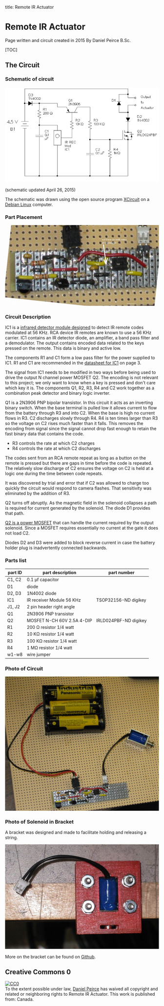 title: Remote IR Actuator

# Remote IR Actuator

Page written and circuit created in 2015 By Daniel Peirce B.Sc. 

[TOC]

## The Circuit

### Schematic of circuit

![](images-actuator/remote-solenoid.png)

(schematic updated April 26, 2015)

The schematic was drawn using the open source program [XCircuit](http://opencircuitdesign.com/xcircuit/) on a 
[Debian Linux](https://www.debian.org/) computer.

### Part Placement

![](images-actuator/remote-solenoid-cct-parts.jpg)

### Circuit Description

IC1 is a [infrared detector module designed](http://www.digikey.ca/product-detail/en/TSOP32156/TSOP32156-ND/4074457) 
to detect IR remote codes modulated at 56 KHz. RCA device IR remotes are 
known to use a 56 KHz carrier. IC1 contains an IR detector diode, an amplifier, a 
band pass filter and a demodulator. The output contains encoded data 
related to the keys pressed on the remote. This data is binary and 
active low.

The components R1 and C1 form a low pass filter for the power supplied to IC1. 
R1 and C1 are recommended in the [datasheet for IC1](http://www.vishay.com/docs/82490/tsop321.pdf) 
on page 3.

The signal from IC1 needs to be modified in two ways before being used to 
drive the output N channel power MOSFET Q2. The encoding is not relevant 
to this project; we only want to know when a key is pressed and don't 
care which key it is. The components Q1, R2, R3, R4 and C2 work together 
as a combination peak detector and binary logic inverter. 

Q1 is a 2N3906 PNP bipolar transistor. In this circuit it acts as an 
inverting binary switch. When the base terminal is pulled low it allows 
current to flow from the battery through R3 and into C2. When the base is 
high no current flows in R3. C2 discharges slowly through R4. R4 is ten 
times larger than R3 so the voltage on C2 rises much faster than it 
falls. This removes the encoding from signal since the signal cannot drop 
fast enough to retain the fast binary data that contains the code.

* R3 controls the rate at which C2 charges
* R4 controls the rate at which C2 discharges

The codes sent from an RCA remote repeat as long as a button on the remote 
is pressed but there are gaps in time before the code is repeated. The 
relatively slow discharge of C2 ensures the voltage on C2 is held at 
a logic one during the time between code repeats. 

It was discovered by trial and error that if C2 was allowed to charge too 
quickly the circuit would respond to camera flashes. That sensitivity 
was eliminated by the addition of R3.

Q2 turns off abruptly. As the magnetic field in the solenoid collapses 
a path is required for current generated by the solenoid. The diode 
D1 provides that path.

[Q2 is a power MOSFET](http://www.digikey.ca/product-detail/en/IRLD024PBF/IRLD024PBF-ND/812492) 
that can handle the current required by the output 
solenoid. Since a MOSFET requires essentially no current at the gate it 
does not load C2.

Diodes D2 and D3 were added to block reverse current in case the battery 
holder plug is inadvertently connected backwards.

### Parts list

  part ID  |  part description              |  part number   
---------- | ------------------------------ | ---------------
  C1, C2   |  0.1 &mu;f capacitor           |                     
  D1       |  diode                         |                
  D2, D3   |  1N4002 diode                  |             
  IC1      |  IR receiver Module 56 KHz     |  TSOP32156-ND digikey
  J1, J2   |  2 pin header right angle      |  
  Q1       |  2N3906 PNP transistor         | 
  Q2       |  MOSFET N-CH 60V 2.5A 4-DIP    |  IRLD024PBF-ND digikey
  R1       |  200 &Omega; resistor 1/4 watt |   
  R2       |  10 K&Omega; resistor 1/4 watt |
  R3       |  100 K&Omega; resistor 1/4 watt |  
  R4       |  1 M&Omega; resistor 1/4 watt |  
  w1-w8    |  wire jumper                  |   

### Photo of Circuit

![](images-actuator/remote-solenoid.jpg)

### Photo of Solenoid in Bracket

A bracket was designed and made to facilitate holding and releasing a string.

![](images-actuator/solenoid-in-bracket.jpg)

More on the bracket can be found on [Github](https://github.com/danpeirce/actuator-bracket).

## Creative Commons 0


<p xmlns:dct="http://purl.org/dc/terms/" xmlns:vcard="http://www.w3.org/2001/vcard-rdf/3.0#">
  <a rel="license" href="http://creativecommons.org/publicdomain/zero/1.0/">
    <img src="http://i.creativecommons.org/p/zero/1.0/88x31.png" style="border-style: none;" alt="CC0" />
  </a>
  <br />
  To the extent possible under law,
  <a rel="dct:publisher"
     href="http://members.shaw.ca/danpeircenotes2/remote-actuator.html">
    <span property="dct:title">Daniel Peirce</span></a>
  has waived all copyright and related or neighboring rights to
  <span property="dct:title">Remote IR Actuator</span>.
This work is published from:
<span property="vcard:Country" datatype="dct:ISO3166"
      content="CA" about="http://members.shaw.ca/danpeircenotes2/remote-actuator.html">
  Canada</span>.
</p>
